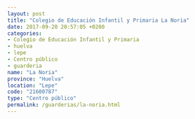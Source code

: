```yaml
---
layout: post
title: "Colegio de Educación Infantil y Primaria La Noria"
date: 2017-09-20 20:57:05 +0200
categories:
- Colegio de Educación Infantil y Primaria
- huelva
- lepe
- Centro público
- guarderia
name: "La Noria"
province: "Huelva"
location: "Lepe"
code: "21600787"
type: "Centro público"
permalink: /guarderias/la-noria.html
---
```

